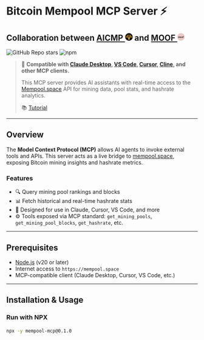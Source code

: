 # Bitcoin Mempool MCP Server ⚡️

## Collaboration between [AICMP <img src="https://github.com/stvagi/mempool-mcp/raw/main/src/aicmp.jpg" width="20" style="border-radius:50%"/>](https://x.com/AICMPBTC) and [MOOF <img src="https://github.com/stvagi/mempool-mcp/raw/main/src/moof.png" width="20" style="border-radius:50%"/>](https://x.com/MOOF_HQ)

![GitHub Repo stars](https://img.shields.io/github/stars/your-org/mempool-mcp?style=social)
![npm](https://img.shields.io/npm/dt/mempool-mcp)

> 🔌 **Compatible with [Claude Desktop](https://claude.ai/desktop), [VS Code](https://code.visualstudio.com/), [Cursor](https://cursor.sh), [Cline](https://github.com/cline/cline), and other MCP clients.**
>
> This MCP server provides AI assistants with real-time access to the [Mempool.space](https://mempool.space) API for mining data, pool stats, and hashrate analytics.
>
> 📚 [Tutorial](https://medium.com/@your-handle/build-a-bitcoin-mcp-server-with-mempool-api-and-claude-integration-abc456)

---

## Overview

The **Model Context Protocol (MCP)** allows AI agents to invoke external tools and APIs. This server acts as a live bridge to [mempool.space](https://mempool.space), exposing Bitcoin mining insights and hashrate metrics.

### Features

- 🔍 Query mining pool rankings and blocks
- 📊 Fetch historical and real-time hashrate stats
- 🧠 Designed for use in Claude, Cursor, VS Code, and more
- ⚙️ Tools exposed via MCP standard: `get_mining_pools`, `get_mining_pool_blocks`, `get_hashrate`, etc.

---

## Prerequisites

- [Node.js](https://nodejs.org/) (v20 or later)
- Internet access to `https://mempool.space`
- MCP-compatible client (Claude Desktop, Cursor, VS Code, etc.)

---

## Installation & Usage

### Run with NPX

```bash
npx -y mempool-mcp@0.1.0
```
